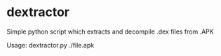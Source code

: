 # dextractor
Simple python script which extracts and decompile .dex files from .APK

Usage: dextractor.py ./file.apk
